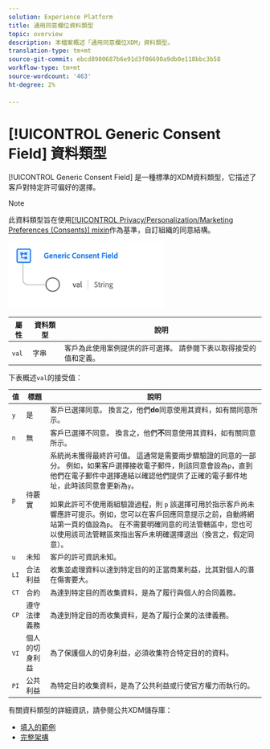 ```yaml
---
solution: Experience Platform
title: 通用同意欄位資料類型
topic: overview
description: 本檔案概述「通用同意欄位XDM」資料類型。
translation-type: tm+mt
source-git-commit: ebcd8900687b6e91d3f06690a9db0e118bbc3b58
workflow-type: tm+mt
source-wordcount: '463'
ht-degree: 2%

---
```



# [!UICONTROL Generic Consent Field] 資料類型

[!UICONTROL Generic Consent Field] 是一種標準的XDM資料類型，它描述了客戶對特定許可偏好的選擇。

>[!NOTE]
>
>此資料類型旨在使用[[!UICONTROL Privacy/Personalization/Marketing Preferences (Consents)] mixin](../mixins/profile/consents.md)作為基準，自訂組織的同意結構。

![](../images/data-types/consent-field.png)

| 屬性 | 資料類型 | 說明 |
| --- | --- | --- |
| `val` | 字串 | 客戶為此使用案例提供的許可選擇。 請參閱下表以取得接受的值和定義。 |

下表概述`val`的接受值：

| 值 | 標題 | 說明 |
| --- | --- | --- |
| `y` | 是 | 客戶已選擇同意。 換言之，他們&#x200B;**do**&#x200B;同意使用其資料，如有關同意所示。 |
| `n` | 無 | 客戶已選擇不同意。 換言之，他們&#x200B;**不**&#x200B;同意使用其資料，如有關同意所示。 |
| `p` | 待覈實 | 系統尚未獲得最終許可值。 這通常是需要兩步驟驗證的同意的一部分。 例如，如果客戶選擇接收電子郵件，則該同意會設為`p`，直到他們在電子郵件中選擇連結以確認他們提供了正確的電子郵件地址，此時該同意會更新為`y`。<br><br>如果此許可不使用兩組驗證過程，則 `p` 該選擇可用於指示客戶尚未響應許可提示。例如，您可以在客戶回應同意提示之前，自動將網站第一頁的值設為`p`。 在不需要明確同意的司法管轄區中，您也可以使用該司法管轄區來指出客戶未明確選擇退出（換言之，假定同意）。 |
| `u` | 未知 | 客戶的許可資訊未知。 |
| `LI` | 合法利益 | 收集並處理資料以達到特定目的的正當商業利益，比其對個人的潛在傷害要大。 |
| `CT` | 合約 | 為達到特定目的而收集資料，是為了履行與個人的合同義務。 |
| `CP` | 遵守法律義務 | 為達到特定目的而收集資料，是為了履行企業的法律義務。 |
| `VI` | 個人的切身利益 | 為了保護個人的切身利益，必須收集符合特定目的的資料。 |
| `PI` | 公共利益 | 為特定目的收集資料，是為了公共利益或行使官方權力而執行的。 |

有關資料類型的詳細資訊，請參閱公共XDM儲存庫：

* [填入的範例](https://github.com/adobe/xdm/blob/master/components/datatypes/consent/consent-field.example.1.json)
* [完整架構](https://github.com/adobe/xdm/blob/master/components/datatypes/consent/consent-field.schema.json)
